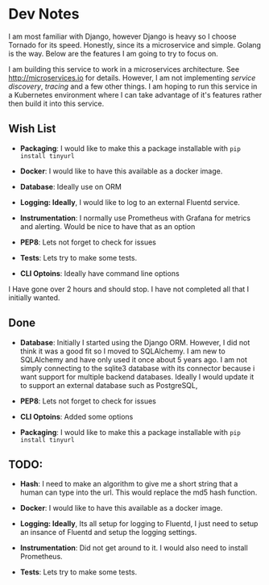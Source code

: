# Dev Notes

I am most familiar with Django, however Django is heavy so I choose
Tornado for its speed. Honestly, since its a microservice and simple. Golang
 is the way. Below are the features I am going to try to focus on.

I am building this service to work in a microservices architecture. See
http://microservices.io for details. However, I am not implementing *service
discovery*, *tracing* and a few other things. I am hoping to run this service
in a Kubernetes environment where I can take advantage of it's features
rather then build it into this service.


## Wish List
* **Packaging**: I would like to make this a package installable with `pip
install tinyurl`

* **Docker**: I would like to have this available as a docker image.

* **Database**: Ideally use on ORM

* **Logging: Ideally**, I would like to log to an external Fluentd service.

* **Instrumentation**: I normally use Prometheus with Grafana for metrics and
alerting. Would be nice to have that as an option

* **PEP8**: Lets not forget to check for issues

* **Tests**: Lets try to make some tests.

* **CLI Optoins**: Ideally have command line options


I Have gone over 2 hours and should stop. I have not completed all that I
initially wanted.

## Done
* **Database**: Initially I started using the Django ORM. However, I did not 
think it was a good fit so I moved to SQLAlchemy. I am new to SQLAlchemy and
 have
  only used it once about 5 years ago. I am not simply connecting to the
  sqlite3 database with its connector because i want support for multiple
  backend databases. Ideally I would update it to support an external
  database such as PostgreSQL,

* **PEP8**: Lets not forget to check for issues
* **CLI Optoins**: Added some options
* **Packaging**: I would like to make this a package installable with `pip
install tinyurl`


## TODO:

* **Hash**: I need to make an algorithm to give me a short string that a 
human can type into the url. This would replace the md5 hash function.

* **Docker**: I would like to have this available as a docker image.

* **Logging: Ideally**, Its all setup for logging to Fluentd, I just need to
 setup an insance of Fluentd and setup the logging settings.

* **Instrumentation**: Did not get around to it. I would also need to 
install Prometheus.

* **Tests**: Lets try to make some tests.

